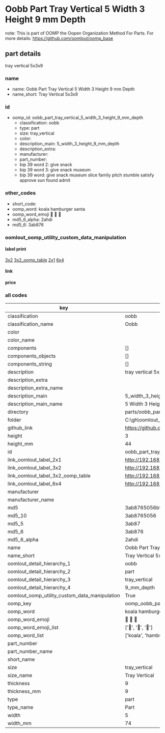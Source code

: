 # Oobb Part Tray Vertical 5 Width 3 Height 9 mm Depth  

note: This is part of OOMP the Oopen Organization Method For Parts. For more details: https://github.com/oomlout/oomp_base

##  part details
  



tray vertical 5x3x9



### name
* name: Oobb Part Tray Vertical 5 Width 3 Height 9 mm Depth
* name_short: Tray Vertical 5x3x9 
### id
* oomp_id: oobb_part_tray_vertical_5_width_3_height_9_mm_depth
  * classification: oobb
  * type: part
  * size: tray_vertical
  * color: 
  * description_main: 5_width_3_height_9_mm_depth
  * description_extra: 
  * manufacturer: 
  * part_number: 
  * bip 39 word 2: give snack
  * bip 39 word 3: give snack museum
  * bip 39 word: give snack museum slice family pitch stumble satisfy approve sun found admit

### other_codes
* short_code: 
* oomp_word: koala hamburger santa
* oomp_word_emoji :koala: :hamburger: :santa:
* md5_6_alpha: 2ahdi
* md5_6: 3ab876






### oomlout_oomp_utility_custom_data_manipulation
#### label print
[3x2](http://192.168.1.245:1112/?label=oomp%202ahdi)
[3x2_oomp_table](http://192.168.1.108:1112/?label=oomp%202ahdi)
[2x1](http://192.168.1.242:1112/?label=oomp%202ahdi)
[6x4](http://192.168.1.55:1112/?label=oomp%202ahdi)    

#### link

                              

#### price







### all codes 
| key | value |  
| --- | --- |  
| classification | oobb |  
| classification_name | Oobb |  
| color |  |  
| color_name |  |  
| components | [] |  
| components_objects | [] |  
| components_string | [] |  
| description | tray vertical 5x3x9 |  
| description_extra |  |  
| description_extra_name |  |  
| description_main | 5_width_3_height_9_mm_depth |  
| description_main_name | 5 Width 3 Height 9 mm Depth |  
| directory | parts/oobb_part_tray_vertical_5_width_3_height_9_mm_depth |  
| folder | C:\gh\oomlout_oobb_version_4_generated_parts\parts\oobb_part_tray_vertical_5_width_3_height_9_mm_depth |  
| github_link | https://github.com/oomlout/oomlout_oomp_part_src/tree/main/parts/oobb_part_tray_vertical_5_width_3_height_9_mm_depth |  
| height | 3 |  
| height_mm | 44 |  
| id | oobb_part_tray_vertical_5_width_3_height_9_mm_depth |  
| link_oomlout_label_2x1 | http://192.168.1.242:1112/?label=oomp%202ahdi |  
| link_oomlout_label_3x2 | http://192.168.1.245:1112/?label=oomp%202ahdi |  
| link_oomlout_label_3x2_oomp_table | http://192.168.1.108:1112/?label=oomp%202ahdi |  
| link_oomlout_label_6x4 | http://192.168.1.55:1112/?label=oomp%202ahdi |  
| manufacturer |  |  
| manufacturer_name |  |  
| md5 | 3ab8765056bf5af696294cb723734313 |  
| md5_10 | 3ab8765056 |  
| md5_5 | 3ab87 |  
| md5_6 | 3ab876 |  
| md5_6_alpha | 2ahdi |  
| name | Oobb Part Tray Vertical 5 Width 3 Height 9 mm Depth |  
| name_short | Tray Vertical 5x3x9  |  
| oomlout_detail_hierarchy_1 | oobb |  
| oomlout_detail_hierarchy_2 | part |  
| oomlout_detail_hierarchy_3 | tray_vertical |  
| oomlout_detail_hierarchy_4 | 9_mm_depth |  
| oomlout_oomp_utility_custom_data_manipulation | True |  
| oomp_key | oomp_oobb_part_tray_vertical_5_width_3_height_9_mm_depth |  
| oomp_word | koala hamburger santa |  
| oomp_word_emoji | :koala: :hamburger: :santa: |  
| oomp_word_emoji_list | [':koala:', ':hamburger:', ':santa:'] |  
| oomp_word_list | ['koala', 'hamburger', 'santa'] |  
| part_number |  |  
| part_number_name |  |  
| short_name |  |  
| size | tray_vertical |  
| size_name | Tray Vertical |  
| thickness | 9 |  
| thickness_mm | 9 |  
| type | part |  
| type_name | Part |  
| width | 5 |  
| width_mm | 74 |  

